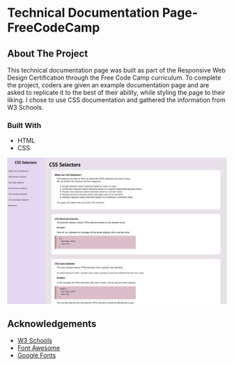 # Technical Documentation Page- FreeCodeCamp

## About The Project
This technical documentation page was built as part of the Responsive Web Design Certification through the Free Code Camp curriculum. To complete the project, coders are given an example documentation page and are asked to replicate it to the best of their ability, while styling the page to their liking. I chose to use CSS documentation and gathered the information from W3 Schools.

### Built With
* HTML
* CSS

![Technical Documentation Page- Free Code Camp](images/technicaldocumentationheadshot.png)

## Acknowledgements
* [W3 Schools](https://www.w3schools.com/)
* [Font Awesome](https://fontawesome.com/)
* [Google Fonts](https://fonts.google.com/)